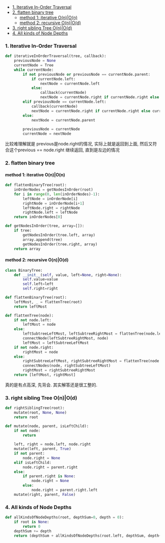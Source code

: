 - [1. Iterative In-Order Traversal](#1-iterative-in-order-traversal)
- [2. flatten binary tree](#2-flatten-binary-tree)
  - [method 1: iterative O(n)|O(n)](#method-1-iterative-onon)
  - [method 2: recursive O(n)|O(d)](#method-2-recursive-onod)
- [3. right sibling Tree O(n)|O(d)](#3-right-sibling-tree-onod)
- [4. All kinds of Node Depths](#4-all-kinds-of-node-depths)

### 1. Iterative In-Order Traversal

~~~py
def iterativeInOrderTraversal(tree, callback):
    previousNode = None
    currentNode = Tree
    while currentNode:
        if not previousNode or previousNode == currentNode.parent:
            if currentNode.left:
                nextNode = currentNode.left
            else:
                callback(currentNode)
                nextNode = currentNode.right if currentNode.right else currentNode.parent
        elif previousNode == currentNode.left:
            callback(currentNode)     
            nextNode = currentNode.right if currentNode.right else currentNode.parent
        else:
            nextNode = currentNode.parent
        
        previousNode = currentNode
        currentNode = nextNode
~~~
比较难理解就是 previous是node.right的情况, 实际上就是返回到上面, 然后又符合这个previous == node.right 继续返回, 直到是左边的情况


### 2. flatten binary tree

#### method 1: iterative O(n)|O(n)
~~~py
def flattenBinaryTree(root):
    inOrderNodes = getNodesInOrder(root)
    for i in range(0, len(inOrderNodes)-1):
        leftNode = inOrderNode[i]
        rightNode = inOrderNode[i+1]
        leftNode.right = rightNode
        rightNode.left = leftNode
    return inOrderNodes[0]

def getNodesInOrder(tree, array=[]):
    if tree:
        getNodesInOrder(tree.left, array)
        array.append(tree)
        getNodesInOrder(tree.right, array)
    return array
~~~

#### method 2: recursive O(n)|O(d)
~~~py
class BinaryTree:
    def __init__(self, value, left=None, right=None):
        self.value=value
        self.left=left
        self.right=right

def flattenBinaryTree(root):
    leftMost, _ = flattenTree(root)
    return leftMost

def flattenTree(node):
    if not node.left:
        leftMost = node
    else:
        leftSubtreeLeftMost, leftSubtreeRightMost = flattenTree(node.left)
        connectNode(leftSubtreeRightMost, node)
        leftMost = leftSubtreeLeftMost
    if not node.right:
        rightMost = node
    else:
        rightSubtreeLeftMost, rightSubtreeRightMost = flattenTree(node.right)
        connectNodes(node, rightSubtreeLeftMost)
        rightMost = rightSubtreeRightMost
    return [leftMost, rightMost]
~~~

真的是有点高深, 先背会. 其实解答还是很工整的.


### 3. right sibling Tree O(n)|O(d)

~~~py
def rightSiblingTree(root):
    mutate(root, None, None)
    return root

def mutate(node, parent, isLeftChild):
    if not node:
        return
    
    left, right = node.left, node.right
    mutate(left, parent, True)
    if not parent:
        node.right = None
    elif isLeftChild:
        node.right = parent.right
    else:
        if parent.right is None:
            node.right = None
        else:
            node.right = parent.right.left
    mutate(right, parent, False)
~~~


### 4. All kinds of Node Depths

~~~py
def allKindsOfNodeDepths(root, depthSum=0, depth = 0):
    if root is None:
        return 0
    depthSum += depth
    return (depthSum + allKindsOfNodeDepths(root.left, depthSum, depth+1)+allKindsOfNodeDepths(root.right, depthSum, depth+1))
~~~